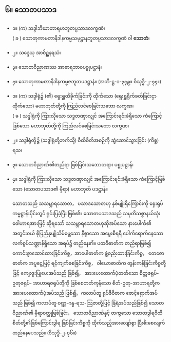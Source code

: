 ## ၆။ သောတပသာဒ

- ၁။ (က) သဒ္ဒါဘိဃာတာရဟဘူတပ္ပသာဒလက္ခဏံ၊ <br>( ခ ) သောတုကာမတာနိဒါနကမ္မသမုဋ္ဌာနဘူတပ္ပသာဒလက္ခဏံ ဝါ **သောတံ**၊
- ၂။ သဒ္ဒေသု အာဝိဥ္ဆနရသံ၊
- ၃။ သောတဝိညာဏဿ အာဓာရဘာ၀ပစ္စုပဋ္ဌာနံ၊
- ၄။ သောတုကာမတာနိဒါနကမ္မဇဘူတပဒဋ္ဌာနံ။ (အဘိ-ဋ္ဌ-၁-၃၄၉။ ဝိသုဒ္ဓိ-၂-၇၄။)

- ၁။ (က) သဒ္ဒါရုံ၌ (၏) ရှေးရှူထိခိုက်ခြင်းကို ထိုက်သော (ရှေးရှူရိုက်ခတ်ခြင်းငှာ ထိုက်သော)
မဟာဘုတ်တို့ကို ကြည်လင်စေခြင်းသဘော လက္ခဏ၊ <br>( ခ ) သဒ္ဒါရုံကို ကြားလိုသော သဒ္ဒတဏှာလျှင် အကြောင်းရင်းခံရှိသော
ကံကြောင့်ဖြစ်သော မဟာဘုတ်တို့ကို ကြည်လင်စေခြင်းသဘော လက္ခဏ၊
- ၂။ သဒ္ဒါရုံတို့၌ (သဒ္ဒါရုံတို့ဘက်သို့) ဝီထိစိတ်အစဉ်ကို ဆွဲဆောင်သွားခြင်း (ကိစ္စ) ရသ၊
- ၃။ သောတဝိညာဏ်၏တည်ရာ ဖြစ်ခြင်းသဘောတရား ပစ္စုပဋ္ဌာန်၊
- ၄။ သဒ္ဒါရုံကို ကြားလိုသော သဒ္ဒတဏှာလျှင် အကြောင်းရင်းခံရှိသော ကံကြောင့်ဖြစ်သော (သောတပသာဒ၏ မှီရာ) မဟာဘုတ် ပဒဋ္ဌာန်။

    သောတသည် သသမ္ဘာရသောတ， ပသာဒသောတဟု နှစ်မျိုးရှိကြောင်းကို ရှေးရုပ်ကမ္မဋ္ဌာန်းပိုင်းတွင် ရှင်းပြခဲ့ပြီး ဖြစ်၏။ 
    သောတပသာဒသည် သမုတိသစ္စာနယ်သုံး ဝေါဟာရအားဖြင့် ဆိုရသော် သသမ္ဘာရသောတဟုဆိုအပ်သော နားပေါက်၏ အတွင်းဝယ် စိုပြည်နုပျိုသိမ်မွေ့သော နီစွာသော အမွေးစီရရီ ပေါက်ရောက်နေသော လက်စွပ်သဏ္ဌာန်ရှိသော အရပ်၌ တည်နေ၏။ 
    ပထဝီဓာတ်က တည်ရာဖြစ်၍ ကောင်းစွာဆောင်ထားခြင်းကိစ္စ，အာပေါဓာတ်က ဖွဲ့စည်းထားခြင်းကိစ္စ， တေဇောဓာတ်က အပူငွေ့ဖြင့် ရင့်ကျက်စေခြင်းကိစ္စ， ဝါယောဓာတ်က တွန်းကန်ခြင်းကိစ္စတို့ဖြင့် ကျေးဇူးပြုပေးအပ်သည် ဖြစ်၍， အားပေးထောက်ပံ့တတ်သော စိတ္တဇရုပ်-ဥတုဇရုပ်- အာဟာရဇရုပ်တို့ကို ဖြစ်စေတတ်ကုန်သော စိတ်-ဥတု-အာဟာရတို့က အားပေးထောက်ပံ့အပ်သည် ဖြစ်၍，ကလာပ်တူ ရုပ်ဇီဝိတက စောင့်ရှောက်အပ်သည် ဖြစ်၍ ကလာပ်တူ ဝဏ္ဏ-ဂန္ဓ-ရသ-ဩဇာတို့ဖြင့် ခြံရံအပ်သည်ဖြစ်၍ သောတဝိညာဏ်၏ မှီရာဝတ္ထုဖြစ်ခြင်း， သောတဝိညာဏ်နှင့် တကွသော သောတဒွါရဝီထိစိတ်တို့၏ဖြစ်ကြောင်းဒွါရ ဖြစ်ခြင်းကိစ္စကို ထိုက်သည့်အားလျော်စွာ ပြီးစီးစေလျက် တည်နေပေသည်။ (ဝိသုဒ္ဓိ-၂-၇၆။)

